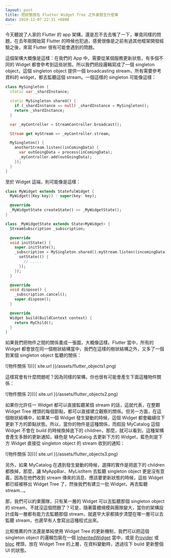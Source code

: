 ```yaml
---
layout: post
title: 把狀態放在 Flutter Widget Tree 之外會發生什麼事
date: 2019-12-07 22:31 +0800
---
```


今天聽說了人家的 Flutter 的 app 架構，還是忍不去去嘴了一下，畢竟同樣的問題，在去年剛開始寫 Flutter 的時候也犯過，感覺很像是之前有過其他框架開發經驗之後，來寫 Flutter 很有可能會遇到的問題。

這個架構大概像是這樣：在我們的 App 中，需要從某個服務更新狀態，有多個不同的 Widget 都會參考到這些狀態。所以我們把段邏輯寫成了一個 singleton object，這個 singleton object 提供一個 broadcasting stream，所有需要參考資料的 widget，都去監聽這個 stream。一個這樣的 singleton 可能像這樣：

``` dart
class MySingleton {
  static var _shardInstance;

  static MySingleton shared() {
    if (_shardInstance == null) _shardInstance = MySingleton();
    return _shardInstance;
  }

  var _myController = StreamController.broadcast();

  Stream get myStream => _myController.stream;

  MySingleton() {
    anotherStream.listen((inComingData) {
      var outGoingData = process(inComingData);
      _myController.add(outGoingData);
    });
  }
}
```

至於 Widget 這端，則可能像是這樣：

``` dart
class MyWidget extends StatefulWidget {
  MyWidget({Key key}) : super(key: key);

  @override
  _MyWidgetState createState() => _MyWidgetState();
}

class _MyWidgetState extends State<MyWidget> {
  StreamSubscription _subscription;

  @override
  void initState() {
    super.initState();
    _subscription = MySingleton.shared().myStream.listen((incomingData) {
      setState(() {
        // .....
      });
    });
  }

  @override
  void dispose() {
    _subscription.cancel();
    super.dispose();
  }

  @override
  Widget build(BuildContext context) {
    return MyChild();
  }
}
```

如果我們把物件之間的關係畫成一張圖，大概像這樣。Flutter 當中，所有的 Widget 都會放在同一個樹狀結構當中，我們在這樣的樹狀結構之外，又多了一個對某個 singleton object 監聽的關係：

![物件關係 1]({{ site.url }}/assets/flutter_objects1.png)

這樣寫會有什麼問題呢？因為同樣的架構，你也很有可能會產生下面這種物件關係：

![物件關係 2]({{ site.url }}/assets/flutter_objects2.png)

如果你允許任一 Widget 都可以直接監聽某個 stream 的話，這就代表，在整顆 Widget Tree 裡頭的每個節點，都可以直接建立觀察的關係。但另一方面，在這個樹狀結構中，如果某一個 Widget 發生變動的時候，這個 Widget 都會繼續往下更新下方的節點狀態。所以，當你的物件是這種關係，而假設 MyCatalog 這個 Widget 不會在 build 的時候換掉底下的 children，那麼，就可以看到，這種架構會產生多餘的更新通知，綠色是 MyCatalog 去更新下方的 Widget，藍色則是下方 Widget 直接從 singleton object 的 stream 收到的通知：

![物件關係 3]({{ site.url }}/assets/flutter_objects3.png)

另外，如果 MyCatalog 在遇到發生變動的時候，選擇的實作是把底下的 children 都換掉，那麼，讓 MyAppBar、MyListItem 去監聽 singleton object 更是沒有意義，因為在他們收到 stream 傳來的消息、應該要更新狀態的時候，這些 Widget 都已經被移出 Widget Tree 了，然後我們有建立一批 Widget，再去監聽 stream…。

那，我們可以約束團隊，只有某一層的 Widget 可以去監聽那個 singleton object 的 stream，不就沒這個問題了？可是，隨著匴體規模與團隊變大，當你的架構設計成每一層都有能力去監聽那個 stream，就遲早大家都搞步清楚在哪一層可以去監聽 stream，也遲早有人會寫出這種程式出來。

比較推薦的作法還是單純使用 Widget Tree 的更新機制，我們可以把這個 singleton object 的邏輯包裝在一個 [InheritedWidget](https://api.flutter.dev/flutter/widgets/InheritedWidget-class.html) 當中，或是 [Provider](https://github.com/rrousselGit/provider) 或 [bloc](https://pub.dev/packages/bloc) 裡頭，放在 Widget Tree 的上層，在資料變動時，透過往下 build 更新整個 UI 的狀態。
